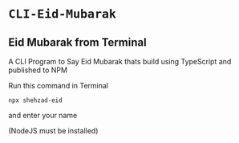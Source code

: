 # `CLI-Eid-Mubarak`

## Eid Mubarak from Terminal

A CLI Program to Say Eid Mubarak thats build using TypeScript and published to NPM

Run this command in Terminal

```
npx shehzad-eid
```

and enter your name

(NodeJS must be installed)
